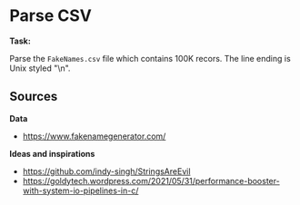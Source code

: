 # Parse CSV

**Task:**

Parse the `FakeNames.csv` file which contains 100K recors. The line ending is Unix styled "\n".

## Sources

**Data**

- https://www.fakenamegenerator.com/

**Ideas and inspirations**

- https://github.com/indy-singh/StringsAreEvil
- https://goldytech.wordpress.com/2021/05/31/performance-booster-with-system-io-pipelines-in-c/
